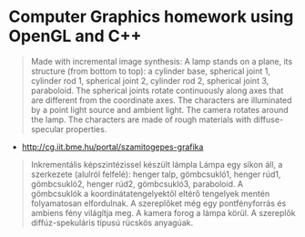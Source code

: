 # Computer Graphics homework using OpenGL and C++

 > Made with incremental image synthesis:
A lamp stands on a plane, its structure (from bottom to top):
a cylinder base, spherical joint 1, cylinder rod 1, spherical joint 2, cylinder rod 2, spherical joint 3, paraboloid.
The spherical joints rotate continuously along axes that are different from the coordinate axes.
The characters are illuminated by a point light source and ambient light.
The camera rotates around the lamp. The characters are made of rough materials with diffuse-specular properties.

 - http://cg.iit.bme.hu/portal/szamitogepes-grafika

 > Inkrementális képszintézissel készült lámpla
Lámpa egy síkon áll, a szerkezete (alulról felfelé):
henger talp, gömbcsukló1, henger rúd1, gömbcsukló2, henger rúd2, gömbcsukló3, paraboloid.
A gömbcsuklók a koordinátatengelyektől eltérő tengelyek mentén folyamatosan elfordulnak.
A szereplőket még egy pontfényforrás és ambiens fény világítja meg.
A kamera forog a lámpa körül. A szereplők diffúz-spekuláris típusú rücskös anyagúak.